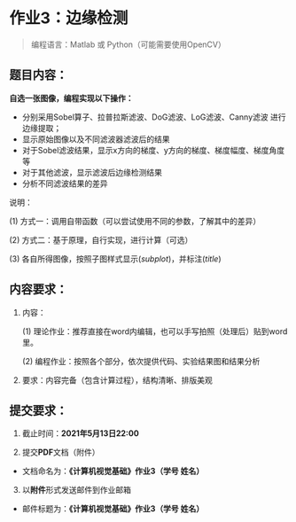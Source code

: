# 作业3：边缘检测

> 编程语言：Matlab 或 Python（可能需要使用OpenCV）

 

## 题目内容：

**自选一张图像，编程实现以下操作：**

- 分别采用Sobel算子、拉普拉斯滤波、DoG滤波、LoG滤波、Canny滤波 进行边缘提取；
- 显示原始图像以及不同滤波器滤波后的结果
- 对于Sobel滤波结果，显示x方向的梯度、y方向的梯度、梯度幅度、梯度角度等
- 对于其他滤波，显示滤波后边缘检测结果
- 分析不同滤波结果的差异

说明：

(1) 方式一：调用自带函数（可以尝试使用不同的参数，了解其中的差异）

(2) 方式二：基于原理，自行实现，进行计算（可选）

(3) 各自所得图像，按照子图样式显示(*subplot*)，并标注(*title*)

 

## 内容要求：

1. 内容：

   (1) 理论作业：推荐直接在word内编辑，也可以手写拍照（处理后）贴到word里。

   (2) 编程作业：按照各个部分，依次提供代码、实验结果图和结果分析

2. 要求：内容完备（包含计算过程），结构清晰、排版美观

## 提交要求：

1)  截止时间：**2021年5月13日22:00**

2)  提交**PDF**文档（附件）

- 文档命名为：**《计算机视觉基础》作业3（学号 姓名）**

3)  以**附件**形式发送邮件到作业邮箱

- 邮件标题为：**《计算机视觉基础》作业3（学号 姓名）**